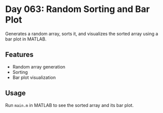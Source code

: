 
# Day 063: Random Sorting and Bar Plot

Generates a random array, sorts it, and visualizes the sorted array using a bar plot in MATLAB.

## Features
- Random array generation
- Sorting
- Bar plot visualization

## Usage
Run `main.m` in MATLAB to see the sorted array and its bar plot.
